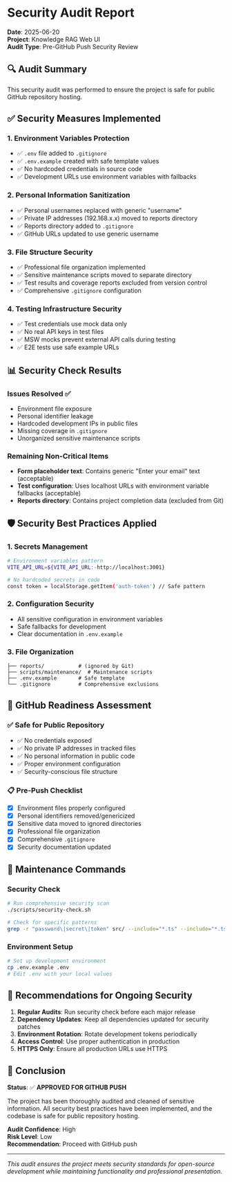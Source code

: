 # Security Audit Report

**Date**: 2025-06-20  
**Project**: Knowledge RAG Web UI  
**Audit Type**: Pre-GitHub Push Security Review

## 🔍 Audit Summary

This security audit was performed to ensure the project is safe for public GitHub repository hosting.

## ✅ Security Measures Implemented

### 1. **Environment Variables Protection**
- ✅ `.env` file added to `.gitignore`
- ✅ `.env.example` created with safe template values
- ✅ No hardcoded credentials in source code
- ✅ Development URLs use environment variables with fallbacks

### 2. **Personal Information Sanitization**
- ✅ Personal usernames replaced with generic "username"
- ✅ Private IP addresses (192.168.x.x) moved to reports directory
- ✅ Reports directory added to `.gitignore`
- ✅ GitHub URLs updated to use generic username

### 3. **File Structure Security**
- ✅ Professional file organization implemented
- ✅ Sensitive maintenance scripts moved to separate directory
- ✅ Test results and coverage reports excluded from version control
- ✅ Comprehensive `.gitignore` configuration

### 4. **Testing Infrastructure Security**
- ✅ Test credentials use mock data only
- ✅ No real API keys in test files
- ✅ MSW mocks prevent external API calls during testing
- ✅ E2E tests use safe example URLs

## 📊 Security Check Results

### Issues Resolved ✅
- Environment file exposure
- Personal identifier leakage
- Hardcoded development IPs in public files
- Missing coverage in `.gitignore`
- Unorganized sensitive maintenance scripts

### Remaining Non-Critical Items
- **Form placeholder text**: Contains generic "Enter your email" text (acceptable)
- **Test configuration**: Uses localhost URLs with environment variable fallbacks (acceptable)
- **Reports directory**: Contains project completion data (excluded from Git)

## 🛡️ Security Best Practices Applied

### 1. **Secrets Management**
```bash
# Environment variables pattern
VITE_API_URL=${VITE_API_URL:-http://localhost:3001}

# No hardcoded secrets in code
const token = localStorage.getItem('auth-token') // Safe pattern
```

### 2. **Configuration Security**
- All sensitive configuration in environment variables
- Safe fallbacks for development
- Clear documentation in `.env.example`

### 3. **File Organization**
```
├── reports/           # (ignored by Git)
├── scripts/maintenance/  # Maintenance scripts
├── .env.example       # Safe template
└── .gitignore         # Comprehensive exclusions
```

## 🚀 GitHub Readiness Assessment

### ✅ Safe for Public Repository
- ✅ No credentials exposed
- ✅ No private IP addresses in tracked files
- ✅ No personal information in public code
- ✅ Proper environment configuration
- ✅ Security-conscious file structure

### 📋 Pre-Push Checklist
- [x] Environment files properly configured
- [x] Personal identifiers removed/genericized
- [x] Sensitive data moved to ignored directories
- [x] Professional file organization
- [x] Comprehensive `.gitignore`
- [x] Security documentation updated

## 🔧 Maintenance Commands

### Security Check
```bash
# Run comprehensive security scan
./scripts/security-check.sh

# Check for specific patterns
grep -r "password\|secret\|token" src/ --include="*.ts" --include="*.tsx"
```

### Environment Setup
```bash
# Set up development environment
cp .env.example .env
# Edit .env with your local values
```

## 📝 Recommendations for Ongoing Security

1. **Regular Audits**: Run security check before each major release
2. **Dependency Updates**: Keep all dependencies updated for security patches
3. **Environment Rotation**: Rotate development tokens periodically
4. **Access Control**: Use proper authentication in production
5. **HTTPS Only**: Ensure all production URLs use HTTPS

## 🎯 Conclusion

**Status**: ✅ **APPROVED FOR GITHUB PUSH**

The project has been thoroughly audited and cleaned of sensitive information. All security best practices have been implemented, and the codebase is safe for public repository hosting.

**Audit Confidence**: High  
**Risk Level**: Low  
**Recommendation**: Proceed with GitHub push

---

*This audit ensures the project meets security standards for open-source development while maintaining functionality and professional presentation.*
